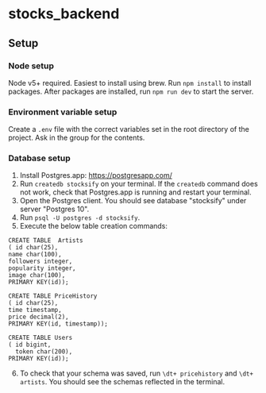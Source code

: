 # stocks_backend

## Setup

### Node setup
Node v5+ required. Easiest to install using brew.
Run ```npm install``` to install packages.
After packages are installed, run ```npm run dev``` to start the server.

### Environment variable setup
Create a `.env` file with the correct variables set in the root directory of the project. Ask in the group for the contents.

### Database setup
1. Install Postgres.app: https://postgresapp.com/
2. Run ```createdb stocksify``` on your terminal. If the `createdb` command does not work, check that Postgres.app is running and restart your terminal.
3. Open the Postgres client. You should see database "stocksify" under server "Postgres 10".
4. Run ```psql -U postgres -d stocksify```.
5. Execute the below table creation commands:

```
CREATE TABLE  Artists
( id char(25), 
name char(100), 
followers integer, 
popularity integer,
image char(100),
PRIMARY KEY(id));

CREATE TABLE PriceHistory
( id char(25),
time timestamp, 
price decimal(2),
PRIMARY KEY(id, timestamp));

CREATE TABLE Users
( id bigint,
  token char(200),
PRIMARY KEY(id)); 
```

6. To check that your schema was saved, run ```\dt+ pricehistory``` and ```\dt+ artists```. You should see the schemas reflected in the terminal.
